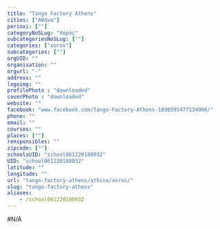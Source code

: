 ```yaml
---
title: "Tango Factory Athens"
cities: ["Αθήνα"]
perioxi: [""]
categoryNoSLug: "Χορός"
subcategoriesNoSLug: [""]
categories: ["xoros"]
subcategories: [""]
orgUID: ""
organisation: ""
orgurl: "-"
address: ""
logoimg: ""
profilePhoto : "downloaded"
coverPhoto : "downloaded"
website: ""
facebook: "www.facebook.com/Tango-Factory-Athens-1898595477134900/"
phone: ""
email: ""
courses: ""
places: [""]
rensponsibles: ""
zipcode: [""]
schoolsUID: "school061220180032"
UID: "school061220180032"
latitude: ""
longitude: ""
url: "tango-factory-athens/athina/xoros/"
slug: "tango-factory-athens"
aliases:
    - /school061220180032
---
```





#N/A
